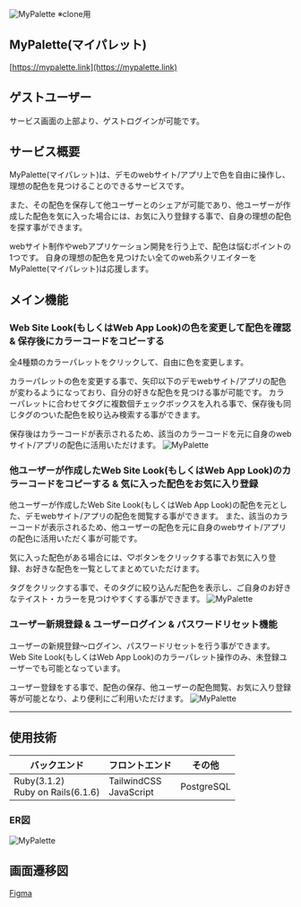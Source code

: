 ![MyPalette](/app/assets/images/ogp.png)
※clone用

## MyPalette(マイパレット)
[https://mypalette.link](https://mypalette.link)

## ゲストユーザー
サービス画面の上部より、ゲストログインが可能です。


## サービス概要
MyPalette(マイパレット)は、デモのwebサイト/アプリ上で色を自由に操作し、理想の配色を見つけることのできるサービスです。

また、その配色を保存して他ユーザーとのシェアが可能であり、他ユーザーが作成した配色を気に入った場合には、お気に入り登録する事で、自身の理想の配色を探す事ができます。

webサイト制作やwebアプリケーション開発を行う上で、配色は悩むポイントの1つです。
自身の理想の配色を見つけたい全てのweb系クリエイターをMyPalette(マイパレット)は応援します。


## メイン機能
### Web Site Look(もしくはWeb App Look)の色を変更して配色を確認 & 保存後にカラーコードをコピーする
全4種類のカラーパレットをクリックして、自由に色を変更します。

カラーパレットの色を変更する事で、矢印以下のデモwebサイト/アプリの配色が変わるようになっており、自分の好きな配色を見つける事が可能です。
カラーパレットに合わせてタグに複数個チェックボックスを入れる事で、保存後も同じタグのついた配色を絞り込み検索する事ができます。

保存後はカラーコードが表示されるため、該当のカラーコードを元に自身のwebサイト/アプリの配色に活用いただけます。
![MyPalette](/app/assets/images/Frame1.png)


### 他ユーザーが作成したWeb Site Look(もしくはWeb App Look)のカラーコードをコピーする & 気に入った配色をお気に入り登録
他ユーザーが作成したWeb Site Look(もしくはWeb App Look)の配色を元とした、デモwebサイト/アプリの配色を閲覧する事ができます。
また、該当のカラーコードが表示されるため、他ユーザーの配色を元に自身のwebサイト/アプリの配色に活用いただく事が可能です。

気に入った配色がある場合には、♡ボタンをクリックする事でお気に入り登録、お好きな配色を一覧としてまとめていただけます。

タグをクリックする事で、そのタグに絞り込んだ配色を表示し、ご自身のお好きなテイスト・カラーを見つけやすくする事ができます。
![MyPalette](/app/assets/images/Frame2.png)


### ユーザー新規登録 & ユーザーログイン & パスワードリセット機能
ユーザーの新規登録〜ログイン、パスワードリセットを行う事ができます。
Web Site Look(もしくはWeb App Look)のカラーパレット操作のみ、未登録ユーザーでも可能となっています。

ユーザー登録をする事で、配色の保存、他ユーザーの配色閲覧、お気に入り登録等が可能となり、より便利にご利用いただけます。
![MyPalette](/app/assets/images/Frame3.png)

***
## 使用技術
| バックエンド | フロントエンド | その他 |
| ---- | ---- | ---- |
| Ruby(3.1.2)<br>Ruby on Rails(6.1.6) | TailwindCSS<br>JavaScript | PostgreSQL |


### ER図
![MyPalette](/app/assets/images/mypalettes.drawio.png)

## 画面遷移図
[Figma](https://www.figma.com/file/1orLdK4xcXf9inbLiBaRFt/%E7%94%BB%E9%9D%A2%E9%81%B7%E7%A7%BB%E5%9B%B3?node-id=0%3A1)
